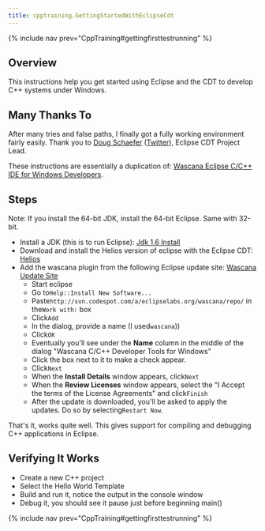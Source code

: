 ```yaml
---
title: cpptraining.GettingStartedWithEclipseCdt
---
```

{% include nav prev="CppTraining#gettingfirsttestrunning" %}

## Overview
This instructions help you get started using Eclipse and the CDT to develop C++ systems under Windows.

## Many Thanks To
After many tries and false paths, I finally got a fully working environment fairly easily. Thank you to [Doug Schaefer](http://cdtdoug.blogspot.com/) ([Twitter](http://twitter.com/dougschaefer)), Eclipse CDT Project Lead.

These instructions are essentially a duplication of: [Wascana Eclipse C/C++ IDE for Windows Developers](http://code.google.com/a/eclipselabs.org/p/wascana/).

## Steps
Note: If you install the 64-bit JDK, install the 64-bit Eclipse. Same with 32-bit.

* Install a JDK (this is to run Eclipse): [Jdk 1.6 Install](http://java.sun.com/javase/downloads/widget/jdk6.jsp)
* Download and install the Helios version of eclipse with the Eclipse CDT: [Helios](http://www.eclipse.org/downloads/packages/eclipse-ide-cc-developers-includes-incubating-components/indigosr1)
* Add the wascana plugin from the following Eclipse update site: [ Wascana Update Site](http://svn.codespot.com/a/eclipselabs.org/wascana/repo)
  *  Start eclipse
  *  Go to```Help::Install New Software...```
  *  Paste```http://svn.codespot.com/a/eclipselabs.org/wascana/repo/``` in the```Work with:``` box
  *  Click```Add```
  *  In the dialog, provide a name (I used```wascana```))
  *  Click```OK```
  *  Eventually you'll see under the **Name** column in the middle of the dialog "Wascana C/C++ Developer Tools for Windows"
  *  Click the box next to it to make a check appear.
  *  Click```Next```
  *  When the **Install Details** window appears, click```Next```
  *  When the **Review Licenses** window appears, select the "I Accept the terms of the License Agreements" and click```Finish```
  *  After the update is downloaded, you'll be asked to apply the updates. Do so by selecting```Restart Now```.

That's it, works quite well. This gives support for compiling and debugging C++ applications in Eclipse.

## Verifying It Works
* Create a new C++ project
* Select the Hello World Template
* Build and run it, notice the output in the console window
* Debug it, you should see it pause just before beginning main()

{% include nav prev="CppTraining#gettingfirsttestrunning" %}

